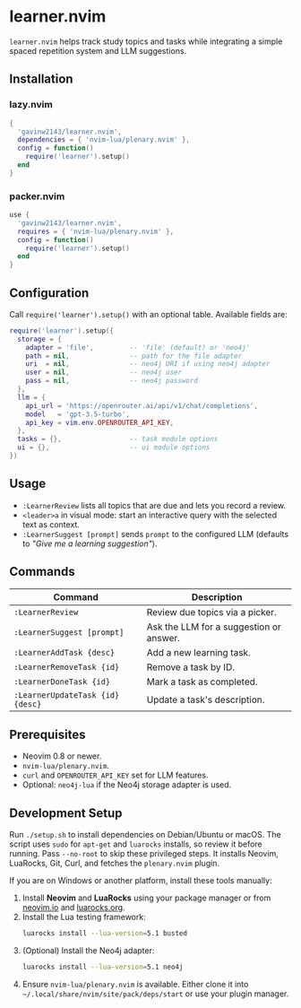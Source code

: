 # learner.nvim

`learner.nvim` helps track study topics and tasks while integrating a simple spaced repetition system and LLM suggestions.

## Installation

### lazy.nvim
```lua
{
  'gavinw2143/learner.nvim',
  dependencies = { 'nvim-lua/plenary.nvim' },
  config = function()
    require('learner').setup()
  end
}
```

### packer.nvim
```lua
use {
  'gavinw2143/learner.nvim',
  requires = { 'nvim-lua/plenary.nvim' },
  config = function()
    require('learner').setup()
  end
}
```

## Configuration

Call `require('learner').setup()` with an optional table. Available fields are:

```lua
require('learner').setup({
  storage = {
    adapter = 'file',         -- 'file' (default) or 'neo4j'
    path = nil,               -- path for the file adapter
    uri  = nil,               -- neo4j URI if using neo4j adapter
    user = nil,               -- neo4j user
    pass = nil,               -- neo4j password
  },
  llm = {
    api_url = 'https://openrouter.ai/api/v1/chat/completions',
    model   = 'gpt-3.5-turbo',
    api_key = vim.env.OPENROUTER_API_KEY,
  },
  tasks = {},                 -- task module options
  ui = {},                    -- ui module options
})
```

## Usage

- `:LearnerReview` lists all topics that are due and lets you record a review.
- `<leader>a` in visual mode: start an interactive query with the selected text as context.
- `:LearnerSuggest [prompt]` sends `prompt` to the configured LLM (defaults to *"Give me a learning suggestion"*).

## Commands

| Command | Description |
| --- | --- |
| `:LearnerReview` | Review due topics via a picker. |
| `:LearnerSuggest [prompt]` | Ask the LLM for a suggestion or answer. |
| `:LearnerAddTask {desc}` | Add a new learning task. |
| `:LearnerRemoveTask {id}` | Remove a task by ID. |
| `:LearnerDoneTask {id}` | Mark a task as completed. |
| `:LearnerUpdateTask {id} {desc}` | Update a task's description. |

## Prerequisites

- Neovim 0.8 or newer.
- `nvim-lua/plenary.nvim`.
- `curl` and `OPENROUTER_API_KEY` set for LLM features.
- Optional: `neo4j-lua` if the Neo4j storage adapter is used.

## Development Setup

Run `./setup.sh` to install dependencies on Debian/Ubuntu or macOS.
The script uses `sudo` for `apt-get` and `luarocks` installs, so review it
before running. Pass `--no-root` to skip these privileged steps. It installs
Neovim, LuaRocks, Git, Curl, and fetches the `plenary.nvim` plugin.

If you are on Windows or another platform, install these tools manually:

1. Install **Neovim** and **LuaRocks** using your package manager or from
   [neovim.io](https://neovim.io/) and [luarocks.org](https://luarocks.org/).
2. Install the Lua testing framework:
   ```sh
   luarocks install --lua-version=5.1 busted
   ```
3. (Optional) Install the Neo4j adapter:
   ```sh
   luarocks install --lua-version=5.1 neo4j
   ```
4. Ensure `nvim-lua/plenary.nvim` is available. Either clone it into
   `~/.local/share/nvim/site/pack/deps/start` or use your plugin manager.
